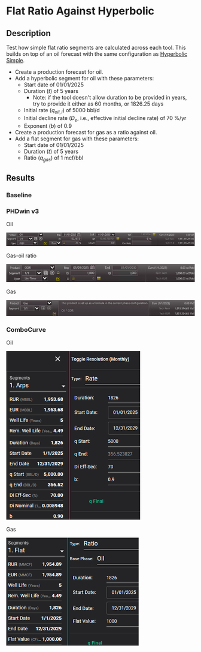 # Flat Ratio Against Hyperbolic

## Description

Test how simple flat ratio segments are calculated across each tool. This builds on top of an oil forecast with the same configuration as
[Hyperbolic Simple](./../05-hyperbolic-simple/README.md).

- Create a production forecast for oil.
- Add a hyperbolic segment for oil with these parameters:
  - Start date of 01/01/2025
  - Duration ($t$) of 5 years
    - Note: if the tool doesn't allow duration to be provided in years, try to provide it either as 60 months, or 1826.25 days
  - Initial rate ($q_{oil,i}$) of 5000 bbl/d
  - Initial decline rate ($D_e$, i.e., effective initial decline rate) of 70 %/yr
  - Exponent ($b$) of 0.9
- Create a production forecast for gas as a ratio against oil.
- Add a flat segment for gas with these parameters:
  - Start date of 01/01/2025
  - Duration ($t$) of 5 years
  - Ratio ($q_{gas}$) of 1 mcf/bbl

## Results

### Baseline

### PHDwin v3

Oil

![PHDwin v3 oil](phdwin-oil.png)

Gas-oil ratio

![PHDwin v3 gas-oil ratio](phdwin-gor.png)

Gas

![PHDwin v3 gas ratio](phdwin-gas.png)

### ComboCurve

Oil

![ComboCurve oil](combocurve-oil.png)

Gas

![ComboCurve gas](combocurve-gas.png)
